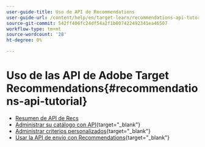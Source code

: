 ```yaml
---
user-guide-title: Uso de API de Recommendations
user-guide-url: /content/help/en/target-learn/recommendations-api-tutorial/recs-api-overview.html
source-git-commit: 542ff406fc24df54a2f1b007422492341ea46507
workflow-type: tm+mt
source-wordcount: '28'
ht-degree: 0%

---
```



# Uso de las API de Adobe Target Recommendations{#recommendations-api-tutorial}

+ [Resumen de API de Recs](recs-api-overview.md)
+ [Administrar su catálogo con API](https://experienceleague.adobe.com/docs/target-dev/developer/api/recommendations-api/manage-catalog.html?lang=es){target="_blank"}
+ [Administrar criterios personalizados](https://experienceleague.adobe.com/docs/target-dev/developer/api/recommendations-api/manage-custom-criteria.html?lang=es){target="_blank"}
+ [Usar la API de envío con Recommendations](https://experienceleague.adobe.com/docs/target-dev/developer/api/recommendations-api/fetch-recs-server-side-delivery-api.html?lang=es){target="_blank"}

<!--+ [Debug API calls](6debug.md)
+ [Download the Calculated Recommendations CSV](7download-calc-recs-csv.md)-->

<!--
+ Managing your Catalog with APIs{#manage-catalog}
  + [Create and update items](manage-catalog/saveEntities.md)
  + [Delete items](manage-catalog/deleteEntities.md)
  + [Delete All Items](manage-catalog/concepts.md)
  + [Get item details](manage-catalog/base-implementation.md)
+ Managing Custom Criteria{#use-cases}
  + [Home Page](use-cases/home-page.md)
  + [Product Pages](use-cases/product-pages.md)
  + [Category Pages](use-cases/category-pages.md)
  + [Add to Cart Modals](use-cases/add-to-cart-modals.md)
  + [Cart Page](use-cases/cart-page.md)
  + [Order Confirmation Page](use-cases/order-confirmation-page.md)-->
